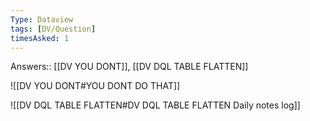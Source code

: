 ```yaml
---
Type: Dataview
tags: [DV/Question]
timesAsked: 1
---
```

Answers:: [[DV YOU DONT]], [[DV DQL TABLE FLATTEN]]


![[DV YOU DONT#YOU DONT DO THAT]]

![[DV DQL TABLE FLATTEN#DV DQL TABLE FLATTEN Daily notes log]]









